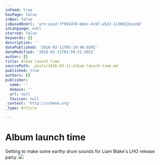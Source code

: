 ```yaml
---
inFeed: true
hasPage: false
inNav: false
isBasedOnUrl: 'urn:uuid:7f991478-b6ec-4c07-a522-1138022eced8'
inLanguage: null
starred: false
keywords: []
description: ''
datePublished: '2016-03-11T05:19:48.029Z'
dateModified: '2016-03-11T03:59:31.205Z'
author: []
title: Album launch time
sourcePath: _posts/2016-03-11-album-launch-time.md
published: true
authors: []
publisher:
  name: ''
  domain: ''
  url: null
  favicon: null
_context: 'http://schema.org'
_type: Article

---
```

# Album launch time

Getting to make some earthy drum sounds for Liam Blake's LHO release party. ![](https://s3-us-west-2.amazonaws.com/the-grid-img/p/cdc6cf02fd8497911b607158b20979c79a1a2493.png)